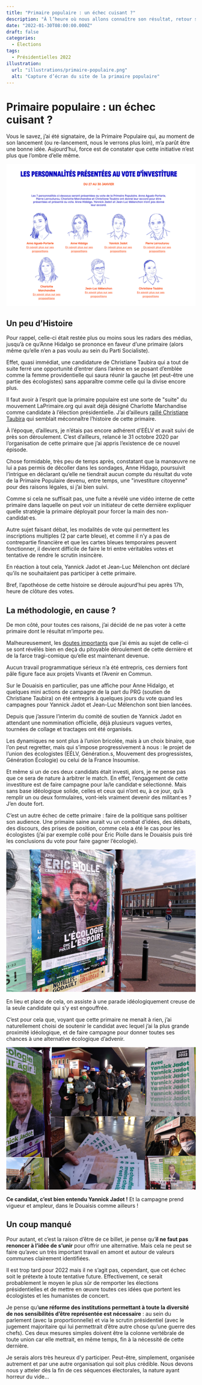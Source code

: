 ```yaml
---
title: "Primaire populaire : un échec cuisant ?"
description: "À l’heure où nous allons connaître son résultat, retour sur un incroyable fiasco !"
date: "2022-01-30T08:00:00.000Z"
draft: false
categories:
  - Élections
tags:
  - Présidentielles 2022
illustration:
  url: "illustrations/primaire-populaire.png"
  alt: "Capture d’écran du site de la primaire populaire"
---
```


# Primaire populaire : un échec cuisant ?

Vous le savez, j’ai été signataire, de la Primaire Populaire qui, au moment de son lancement (ou re-lancement, nous le verrons plus loin), m’a parût être une bonne idée. Aujourd’hui, force est de constater que cette initiative n’est plus que l’ombre d’elle même.

![Capture d’écran du site de la Primaire Populaire](illustrations/primaire-populaire.png)

## Un peu d’Histoire

Pour rappel, celle-ci était restée plus ou moins sous les radars des médias, jusqu’à ce qu’Anne Hidalgo se prononce en faveur d’une primaire (alors même qu’elle n’en a pas voulu au sein du Parti Socialiste).

Effet, quasi immédiat, une candidature de Christiane Taubira qui a tout de suite ferré une opportunité d’entrer dans l’arène en se posant d’emblée comme la femme providentielle qui saura réunir la gauche (et peut-être une partie des écologistes) sans apparaître comme celle qui la divise encore plus.

Il faut avoir à l’esprit que la primaire populaire est une sorte de "suite" du mouvement LaPrimaire.org qui avait déjà désigné Charlotte Marchandise comme candidate à l’élection présidentielle. J’ai d’ailleurs [raillé Christiane Taubira](https://twitter.com/nfroidure/status/1485233821251477511) qui semblait méconnaître l’histoire de cette primaire.

À l’époque, d’ailleurs, je n’étais pas encore adhérent d’EÉLV et avait suivi de près son déroulement. C’est d’ailleurs, relancé le 31 octobre 2020 par l’organisation de cette primaire que j’ai appris l’existence de ce nouvel épisode.

Chose formidable, très peu de temps après, constatant que la manœuvre ne lui a pas permis de décoller dans les sondages, Anne Hidago, poursuivit l’intrigue en déclarant qu’elle ne tiendrait aucun compte du résultat du vote de la Primaire Populaire devenu, entre temps, une "investiture citoyenne" pour des raisons légales, si j’ai bien suivi.

Comme si cela ne suffisait pas, une fuite a révélé une vidéo interne de cette primaire dans laquelle on peut voir un initiateur de cette dernière expliquer quelle stratégie la primaire déployait pour forcer la main des non-candidat·es.

Autre sujet faisant débat, les modalités de vote qui permettent les inscriptions multiples (2 par carte bleue), et comme il n’y a pas de contrepartie financière et que les cartes bleues temporaires peuvent fonctionner, il devient difficile de faire le tri entre véritables votes et tentative de rendre le scrutin insincère.

En réaction à tout cela, Yannick Jadot et Jean-Luc Mélenchon ont déclaré qu’ils ne souhaitaient pas participer à cette primaire.

Bref, l’apothéose de cette histoire se déroule aujourd’hui peu après 17h, heure de clôture des votes.

## La méthodologie, en cause ?

De mon côté, pour toutes ces raisons, j’ai décidé de ne pas voter à cette primaire dont le résultat m’importe peu.

Malheureusement, les [doutes importants](./l-union-pour-quoi-faire) que j’ai émis au sujet de celle-ci se sont révélés bien en deçà du pitoyable déroulement de cette dernière et de la farce tragi-comique qu’elle est maintenant devenue.

Aucun travail programmatique sérieux n’a été entrepris, ces derniers font pâle figure face aux projets Vivants et l’Avenir en Commun.

Sur le Douaisis en particulier, pas une affiche pour Anne Hidalgo, et quelques mini actions de campagne de la part du PRG (soutien de Christiane Taubira) on été entrepris à quelques jours du vote quand les campagnes pour Yannick Jadot et Jean-Luc Mélenchon sont bien lancées.

Depuis que j’assure l’interim du comité de soutien de Yannick Jadot en attendant une nommination officielle, déjà plusieurs vagues vertes, tournées de collage et tractages ont été organisés.

Les dynamiques ne sont plus à l’union bricolée, mais à un choix binaire, que l’on peut regretter, mais qui s’impose progressivement à nous : le projet de l’union des écologistes (EÉLV, Génération.s, Mouvement des progressistes, Génération Écologie) ou celui de la France Insoumise.

Et même si un de ces deux candidats était investi, alors, je ne pense pas que ce sera de nature à arbitrer le match. En effet, l’engagement de cette investiture est de faire campagne pour la/le candidat·e sélectionné. Mais sans base idéologique solide, celles et ceux qui n’ont eu, à ce jour, qu’à remplir un ou deux formulaires, vont-iels vraiment devenir des militant·es ? J’en doute fort.

C’est un autre échec de cette primaire : faire de la politique sans politiser son audience. Une primaire saine aurait vu un combat d’idées, des débats, des discours, des prises de position, comme cela a été le cas pour les écologistes (j’ai par exemple collé pour Éric Piolle dans le Douaisis puis tiré les conclusions du vote pour faire gagner l’écologie).

![Affiche d’Éric Piolle lors de la primaire écologiste](illustrations/affiche-eric-piolle.jpg)

En lieu et place de cela, on assiste à une parade idéologiquement creuse de la seule candidate qui s’y est engouffrée.

C’est pour cela que, voyant que cette primaire ne menait à rien, j’ai naturellement choisi de soutenir le candidat avec lequel j’ai la plus grande proximité idéologique, et de faire campagne pour donner toutes ses chances à une alternative écologique d’advenir.

![Actions de campagne pour Yannick Jadot 2022 dans le Douaisis](illustrations/campagne-jadot-2022.jpg)

**Ce candidat, c’est bien entendu Yannick Jadot !** Et la campagne prend vigueur et ampleur, dans le Douaisis comme ailleurs !

## Un coup manqué

Pour autant, et c’est la raison d’être de ce billet, je pense qu’**il ne faut pas renoncer à l’idée de s’unir** pour offrir une alternative. Mais cela ne peut se faire qu’avec un très important travail en amont et autour de valeurs communes clairement identifiées.

Il est trop tard pour 2022 mais il ne s’agit pas, cependant, que cet échec soit le prétexte à toute tentative future. Effectivement, ce serait probablement le moyen le plus sûr de remporter les élections présidentielles et de mettre en œuvre toutes ces idées que portent les écologistes et les humanistes de concert.

Je pense qu’**une réforme des institutions permettant à toute la diversité de nos sensibilités d’être représentée est nécessaire** : au sein du parlement (avec la proportionnelle) et via le scrutin présidentiel (avec le jugement majoritaire qui lui permettrait d’être autre chose qu’une guerre des chefs). Ces deux mesures simples doivent être la colonne vertébrale de toute union car elle mettrait, en même temps, fin à la nécessité de cette dernière.

Je serais alors très heureux d’y participer. Peut-être, simplement, organisée autrement et par une autre organisation qui soit plus crédible. Nous devons nous y atteler dès la fin de ces séquences électorales, la nature ayant horreur du vide...
